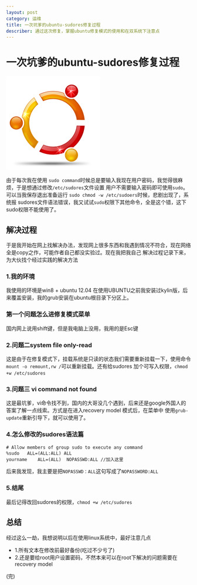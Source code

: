 ```yaml
---
layout: post
category: 运维
title: 一次坑爹的ubuntu-sudores修复过程
describer: 通过这次修复，掌握ubuntu修复模式的使用和在双系统下注意点
---
```

# 一次坑爹的ubuntu-sudores修复过程
![](/publics/images/blog_images/2014-7/ubuntu.png)</br>

由于每次我在使用 `sudo command`时候总是要输入我现在用户密码，我觉得很麻烦，于是想通过修改`/etc/sudores`文件设置
用户不需要输入密码即可使用`sudo`。可以当我保存退出准备运行 `sudo chmod -w /etc/sudoers`时候，悲剧出现了，系统报
sudores文件语法错误，我又试试`sudo`权限下其他命令，全是这个错，这下sudo权限不能使用了。

## 解决过程

于是我开始在网上找解决办法，发现网上很多东西和我遇到情况不符合，现在网络全是copy之作，可能作者自己都没实验过。现在我把我自己
解决过程记录下来，为大伙找个经过实践的解决方法

### 1.我的环境

我使用的环境是win8 + ubuntu 12.04 在使用UBUNTU之前我安装过kylin版，后来覆盖安装，我的grub安装在ubuntu根目录下分区上。

### 第一个问题怎么进修复模式菜单

国内网上说用shift键，但是我电脑上没用，我用的是Esc键

### 2.问题二system file only-read

这是由于在修复模式下，挂载系统是只读的状态我们需要重新挂载一下，使用命令`mount -o remount,rw /`可以重新挂载。还有给sudores
加个可写入权限，`chmod +w /etc/sudores`

### 3.问题三 vi command not found

这是最坑爹，vi命令找不到，国内的大哥没几个遇到，后来还是google外国人的答案了解一点线索。方式是在进入recovery model 模式后，在菜单中
使用`grub-update`重新引导下，就可以使用了。

### 4.怎么修改的sudores语法篇

    # Allow members of group sudo to execute any command
    %sudo   ALL=(ALL:ALL) ALL
    yourname    ALL=(ALL)  NOPASSWD:ALL //加入这里

后来我发现，我主要是把`NOPASSWD：ALL`这句写成了`NOPASSWORD:ALL`

### 5.结尾

  最后记得改回sudores的权限，`chmod +w /etc/sudores`

## 总结

  经过这么一劫，我想说明以后在使用linux系统中，最好注意几点

*  1.所有文本在修改前最好备份(吃过不少亏了)
*  2.还是要给root用户设置密码，不然本来可以在root下解决的问题需要在recovery model

(完)


